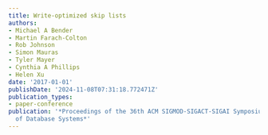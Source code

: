```yaml
---
title: Write-optimized skip lists
authors:
- Michael A Bender
- Martin Farach-Colton
- Rob Johnson
- Simon Mauras
- Tyler Mayer
- Cynthia A Phillips
- Helen Xu
date: '2017-01-01'
publishDate: '2024-11-08T07:31:18.772471Z'
publication_types:
- paper-conference
publication: '*Proceedings of the 36th ACM SIGMOD-SIGACT-SIGAI Symposium on Principles
  of Database Systems*'
---
```

